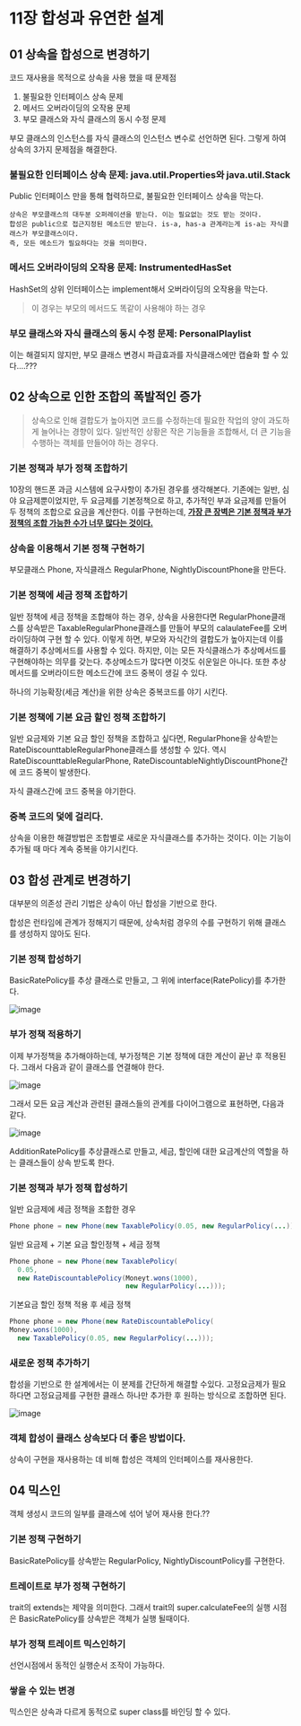 # 11장 합성과 유연한 설계



## 01 상속을 합성으로 변경하기

코드 재사용을 목적으로 상속을 사용 했을 때 문제점

1. 불필요한 인터페이스 상속 문제
2. 메서드 오버라이딩의 오작용 문제
3. 부모 클래스와 자식 클래스의 동시 수정 문제

부모 클래스의 인스턴스를 자식 클래스의 인스턴스 변수로 선언하면 된다. 그렇게 하여 상속의 3가지 문제점을 해결한다.



### 불필요한 인터페이스 상속 문제: java.util.Properties와 java.util.Stack

Public 인터페이스 만을 통해 협력하므로, 불필요한 인터페이스 상속을 막는다.

```
상속은 부모클래스의 대두분 오퍼레이션을 받는다. 이는 필요없는 것도 받는 것이다.
합성은 public으로 접근지정된 메소드만 받는다. is-a, has-a 관계라는게 is-a는 자식클래스가 부모클래스이다.
즉, 모든 메소드가 필요하다는 것을 의미한다.
```



### 메서드 오버라이딩의 오작용 문제: InstrumentedHasSet

HashSet의 상위 인터페이스는 implement해서 오버라이딩의 오작용을 막는다.

> 이 경우는  부모의 메서드도 똑같이 사용해야 하는 경우



### 부모 클래스와 자식 클래스의 동시 수정 문제: PersonalPlaylist

이는 해결되지 않지만, 부모 클래스 변경시 파급효과를 자식클래스에만 캡슐화 할 수 있다....???



## 02 상속으로 인한 조합의 폭발적인 증가

> 상속으로 인해 결합도가 높아지면 코드를 수정하는데 필요한 작업의 양이 과도하게 늘어나는 경향이 있다. 일반적인 상황은 작은 기능들을 조합해서, 더 큰 기능을 수행하는 객체를 만들어야 하는 경우다.



### 기본 정책과 부가 정책 조합하기

10장의 핸드폰 과금 시스템에 요구사항이 추가된 경우를 생각해본다. 기존에는 일반, 심야 요금제뿐이었지만, 두 요금제를 기본정책으로 하고, 추가적인 부과 요금제를 만들어 두 정책의 조합으로 요금을 계산한다. 이를 구현하는데, **<u>가장 큰 장벽은 기본 정책과 부가 정책의 조합 가능한 수가 너무 많다는 것이다.</u>**



### 상속을 이용해서 기본 정책 구현하기

부모클래스 Phone, 자식클래스 RegularPhone, NightlyDiscountPhone을 만든다.



### 기본 정책에 세금 정책 조합하기

일반 정책에 세금 정책을 조합해야 하는 경우, 상속을 사용한다면 RegularPhone클래스를 상속받은 TaxableRegularPhone클래스를 만들어 부모의 calaulateFee를 오버라이딩하여 구현 할 수 있다. 이렇게 하면, 부모와 자식간의 결합도가 높아지는데 이를 해결하기 추상메서드를 사용할 수 있다. 하지만, 이는 모든 자식클래스가 추상메서드를 구현해야하는 의무를 갖는다. 추상메소드가 많다면 이것도 쉬운일은 아니다. 또한 추상메서드를 오버라이드한 메소드간에 코드 중복이 생길 수 있다.

하나의 기능확장(세금 계산)을 위한 상속은 중복코드를 야기 시킨다.



### 기본 정책에 기본 요금 할인 정책 조합하기

일반 요금제와 기본 요금 할인 정책을 조합하고 싶다면, RegularPhone을 상속받는 RateDiscounttableRegularPhone클래스를 생성할 수 있다. 역시 RateDiscounttableRegularPhone, RateDiscountableNightlyDiscountPhone간에 코드 중복이 발생한다.

자식 클래스간에 코드 중복을 야기한다.



### 중복 코드의 덫에 걸리다.

상속을 이용한 해결방법은 조합별로 새로운 자식클래스를 추가하는 것이다. 이는 기능이 추가될 때 마다 계속 중복을 야기시킨다.



## 03 합성 관계로 변경하기

대부분의 의존성 관리 기법은 상속이 아닌 합성을 기반으로 한다.

합성은 런타임에 관계가 정해지기 때문에, 상속처럼 경우의 수를 구현하기 위해 클래스를 생성하지 않아도 된다.



### 기본 정책 합성하기

BasicRatePolicy를 추상 클래스로 만들고, 그 위에 interface(RatePolicy)를 추가한다.

![image](./drawio/11-1.png)



### 부가 정책 적용하기

이제 부가정책을 추가해야하는데, 부가정책은 기본 정책에 대한 계산이 끝난 후 적용된다. 그래서 다음과 같이 클래스를 연결해야 한다.

![image](./drawio/11-2.png)



그래서 모든 요금 계산과 관련된 클래스들의 관계를 다이어그램으로 표현하면, 다음과 같다.

![image](./drawio/11-3.png)

AdditionRatePolicy를 추상클래스로 만들고, 세금, 할인에 대한 요금계산의 역할을 하는 클래스들이 상속 받도록 한다.



### 기본 정책과 부가 정책 합성하기

일반 요금제에 세금 정책을 조합한 경우

```java
Phone phone = new Phone(new TaxablePolicy(0.05, new RegularPolicy(...)));
```



일반 요금제 + 기본 요금 할인정책 + 세금 정책

```java
Phone phone = new Phone(new TaxablePolicy(
  0.05, 
  new RateDiscountablePolicy(Moneyt.wons(1000), 
                             new RegularPolicy(...)));
```



기본요금 할인 정책 적용 후 세금 정책

```java
Phone phone = new Phone(new RateDiscountablePolicy(
Money.wons(1000), 
  new TaxablePolicy(0.05, new RegularPolicy(...)));
```



### 새로운 정책 추가하기

합성을 기반으로 한 설계에서는 이 분제를 간단하게 해결할 수있다. 고정요금제가 필요하다면 고정요금제를 구현한 클래스 하나만 추가한 후 원하는 방식으로 조합하면 된다.

![image](./drawio/11-4.png)



### 객체 합성이 클래스 상속보다 더 좋은 방법이다.

상속이 구현을 재사용하는 데 비해 합성은 객체의 인터페이스를 재사용한다.



## 04 믹스인

객체 생성시 코드의 일부를 클래스에 섞어 넣어 재사용 한다.??



### 기본 정책 구현하기

BasicRatePolicy를 상속받는 RegularPolicy, NightlyDiscountPolicy를 구현한다.



### 트레이트로 부가 정책 구현하기

trait의 extends는 제약을 의미한다. 그래서 trait의 super.calculateFee의 실행 시점은 BasicRatePolicy를 상속받은 객체가 실행 될때이다.



### 부가 정책 트레이트 믹스인하기

선언시점에서 동적인 실행순서 조작이 가능하다.



### 쌓을 수 있는 변경

믹스인은 상속과 다르게 동적으로 super class를 바인딩 할 수 있다.



